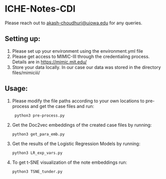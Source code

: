 # ICHE-Notes-CDI

Please reach out to akash-choudhuri@uiowa.edu for any queries.

## Setting up:
1. Please set up your environment using the environment.yml file
2. Please get access to MIMIC-III through the credentialing process. Details are in https://mimic.mit.edu/
3. Store your data locally. In our case our data was stored in the directory files/mimiciii/

## Usage:
1. Please modify the file paths according to your own locations to pre-process and get the case files and run:
   ```console
    python3 pre-process.py
   ```
3. Get the Doc2vec embeddings of the created case files by running:
   ```console
   python3 get_para_emb.py
   ```
5. Get the results of the Logistic Regression Models by running:
   ```console
   python3 LR_exp_vars.py
   ```
7. To get t-SNE visualization of the note embeddings run:
   ```console
   python3 TSNE_tunder.py
   ```
